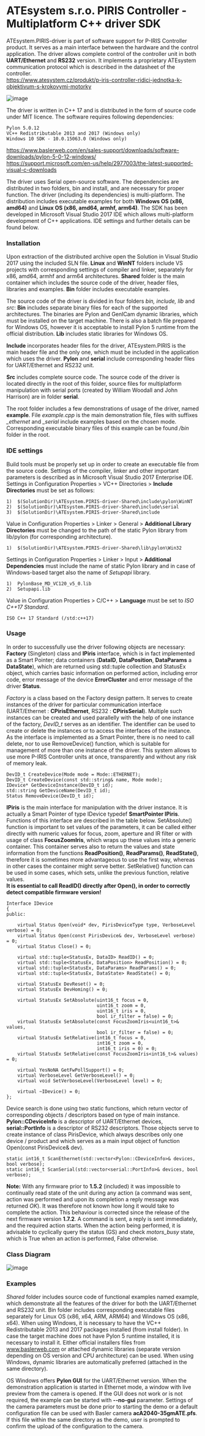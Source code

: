 # ATEsystem s.r.o. PIRIS Controller - Multiplatform C++ driver SDK
ATEsystem.PIRIS-driver is part of software support for P-IRIS Controller product. It serves as a main interface between the hardware and the control application. The driver allows complete control of the controller unit in both **UART/Ethernet** and **RS232** version. It implements a proprietary ATEsystem communication protocol which is described in the datasheet of the controller.  
https://www.atesystem.cz/produkt/p-iris-controller-ridici-jednotka-k-objektivum-s-krokovymi-motorky

![image](PIRIS.png)

The driver is written in C++ 17 and is distributed in the form of source code under MIT licence. The software requires following dependencies: 
```
Pylon 5.0.12
VC++ Redistributable 2013 and 2017 (Windows only) 
Windows 10 SDK - 10.0.15063.0 (Windows only) 
```
https://www.baslerweb.com/en/sales-support/downloads/software-downloads/pylon-5-0-12-windows/  
https://support.microsoft.com/en-us/help/2977003/the-latest-supported-visual-c-downloads

The driver uses Serial open-source software. The dependencies are distributed in two folders, bin and install, and are necessary for proper function. The driver (including its dependencies) is multi-platform. The distribution includes executable examples for both **Windows OS (x86, amd64)** and **Linux OS (x86, amd64, armhf, arm64)**.  The SDK has been developed in Microsoft Visual Studio 2017 IDE which allows multi-platform development of C++ applications. IDE settings and further details can be found below.
### Installation
Upon extraction of the distributed archive open the Solution in Visual Studio 2017 using the included SLN file. **Linux** and **WinNT** folders include VS projects with corresponding settings of compiler and linker, separately for x86, amd64, armhf and arm64 architectures. **Shared** folder is the main container which includes the source code of the driver, header files, libraries and examples. **Bin** folder includes executable examples.

The source code of the driver is divided in four folders *bin, include, lib* and *src*:
**Bin** includes separate binary files for each of the supported architectures. The binaries are Pylon and GenICam dynamic libraries, which must be installed on the target machine. There is also a batch file prepared for Windows OS, however it is acceptable to install Pylon 5 runtime from the official distribution. **Lib** includes static libraries for Windows OS.

**Include** incorporates header files for the driver, ATEsystem.PIRIS is the main header file and the only one, which must be included in the application which uses the driver. **Pylon** and **serial** include corresponding header files for UART/Ethernet and RS232 unit.

**Src** includes complete source code. The source code of the driver is located directly in the root of this folder, source files for multiplatform manipulation with serial ports (created by William Woodall and John Harrison) are in folder **serial**.

The root folder includes a few demonstrations of usage of the driver, named **example**. File *example.cpp* is the main demonstration file, files with suffixes *_ethernet* and *_serial* include examples based on the chosen mode. Corresponding executable binary files of this example can be found */bin* folder in the root.
### IDE settings
Build tools must be properly set up in order to create an executable file from the source code. Settings of the compiler, linker and other important parameters is described as in Microsoft Visual Studio 2017 Enterprise IDE.
Settings in Configuration Properties > VC++ Directories > **Include Directories** must be set as follows:
```
1)	$(SolutionDir)\ATEsystem.PIRIS-driver-Shared\include\pylon\WinNT
2)	$(SolutionDir)\ATEsystem.PIRIS-driver-Shared\include\serial
3)	$(SolutionDir)\ATEsystem.PIRIS-driver-Shared\include
```
Value in Configuration Properties > Linker > General > **Additional Library Directories** must be changed to the path of the static Pylon library from lib/pylon (for corresponding architecture).
```
1)	$(SolutionDir)\ATEsystem.PIRIS-driver-Shared\lib\pylon\Win32
```
Settings in Configuration Properties > Linker > Input > **Additional Dependencies** must include the name of static Pylon library and in case of Windows-based target also the name of *Setupapi* library.
```
1)	PylonBase_MD_VC120_v5_0.lib
2)	Setupapi.lib
```
Value in Configuration Properties > C/C++ > **Language** must be set to *ISO C++17 Standard*.
```
ISO C++ 17 Standard (/std:c++17)
```
### Usage
In order to successfully use the driver following objects are necessary: **Factory** (Singleton) class and **IPiris** interface, which is in fact implemented as a Smart Pointer; data containers (**DataID**, **DataPosition**, **DataParams** a **DataState**), which are returned using std::tuple collection and StatusEx object, which carries basic information on performed action, including error code, error message of the device **ErrorCluster** and error message of the driver **Status**.

*Factory* is a class based on the Factory design pattern. It serves to create instances of the driver for particular communication interface (UART/Ethernet : **CPirisEthernet**, RS232 : **CPirisSerial**). Multiple such instances can be created and used parallelly with the help of one instance of the factory, *DevID_t* serves as an identifier. The identifier can be used to create or delete the instances or to access the interfaces of the instance. As the interface is implemented as a Smart Pointer, there is no need to call delete, nor to use RemoveDevice() function, which is suitable for management of more than one instance of the driver. This system allows to use more P-IRIS Controller units at once, transparently and without any risk of memory leak.
```
DevID_t CreateDevice(Mode mode = Mode::ETHERNET);
DevID_t CreateDevice(const std::string& name, Mode mode);
IDevice* GetDeviceInstance(DevID_t id);
std::string GetDeviceName(DevID_t id);
Status RemoveDevice(DevID_t id);
```
**IPiris** is the main interface for manipulation with the driver instance. It is actually a Smart Pointer of type IDevice typedef **SmartPointer<IDevice> IPiris**. Functions of this interface are described in the table below. SetAbsolute() function is important to set values of the parameters, it can be called either directly with numeric values for focus, zoom, aperture and IR filter or with usage of class **FocusZoomIris<T>**, which wraps up these values into a generic container. This container serves also to return the values and state information from the functions **ReadPosition()**, **ReadParams()**, **ReadState()**, therefore it is sometimes more advantageous to use the first way, whereas in other cases the container might serve better. SetRelative() function can be used in some cases, which sets, unlike the previous function, relative values.  
**It is essential to call ReadID() directly after Open(), in order to correctly detect compatible firmware version!**
```
Interface IDevice
{
public:

    virtual Status Open(void* dev, PirisDeviceType type, VerboseLevel verbose) = 0;
    virtual Status Open(const PirisDevice& dev, VerboseLevel verbose) = 0;
    virtual Status Close() = 0;

    virtual std::tuple<StatusEx, DataID> ReadID() = 0;
    virtual std::tuple<StatusEx, DataPosition> ReadPosition() = 0;
    virtual std::tuple<StatusEx, DataParams> ReadParams() = 0;
    virtual std::tuple<StatusEx, DataState> ReadState() = 0;

    virtual StatusEx DevReset() = 0;
    virtual StatusEx DevHoming() = 0;

    virtual StatusEx SetAbsolute(uint16_t focus = 0, 
                                 uint16_t zoom = 0, 
                                 uint16_t iris = 0, 
                                 bool ir_filter = false) = 0;
    virtual StatusEx SetAbsolute(const FocusZoomIris<uint16_t>& values, 
                                 bool ir_filter = false) = 0;
    virtual StatusEx SetRelative(int16_t focus = 0, 
                                 int16_t zoom = 0, 
                                 int16_t iris = 0) = 0;
    virtual StatusEx SetRelative(const FocusZoomIris<int16_t>& values) = 0;

    virtual YesNoNA GetFwPollSupport() = 0;
    virtual VerboseLevel GetVerboseLevel() = 0;
    virtual void SetVerboseLevel(VerboseLevel level) = 0;

    virtual ~IDevice() = 0;
};
```
Device search is done using two static functions, which return vector of corresponding objects / descriptors based on type of main instance. **Pylon::CDeviceInfo** is a descriptor of UART/Ethernet devices, **serial::PortInfo** is a descriptor of RS232 descriptors. Those objects serve to create instance of class PirisDevice, which always describes only one device / product and which serves as a main input object of function Open(const PirisDevice& dev).
```
static int16_t ScanEthernet(std::vector<Pylon::CDeviceInfo>& devices, bool verbose);
static int16_t ScanSerial(std::vector<serial::PortInfo>& devices, bool verbose);
```
**Note:** With any firmware prior to **1.5.2** (included) it was impossible to continually read state of the unit during any action (a command was sent, action was performed and upon its completion a reply message was returned *OK<CR><LF>*). It was therefore not known how long it would take to complete the action. This behaviour is corrected since the release of the next firmware version **1.7.2**. A command is sent, a reply is sent immediately, and the required action starts. When the action being performed, it is advisable to cyclically query the status (GS) and check *motors_busy* state, which is True when an action is performed, False otherwise.
### Class Diagram

![image](ClassDiagram.png)

### Examples
*Shared* folder includes source code of functional examples named example, which demonstrate all the features of the driver for both the UART/Ethernet and RS232 unit. Bin folder includes corresponding executable files separately for Linux OS (x86, x64, ARM, ARM64) and Windows OS (x86, x64). When using Windows, it is necessary to have the VC++ Redistributable 2013 and 2017 packages installed (from install folder). In case the target machine does not have Pylon 5 runtime installed, it is necessary to install it. Either official installers files from www.baslerweb.com or attached dynamic libraries (separate version depending on OS version and CPU architecture) can be used. When using Windows, dynamic libraries are automatically preferred (attached in the same directory). 

OS Windows offers **Pylon GUI** for the UART/Ethernet version. When the demonstration application is started in Ethernet mode, a window with live preview from the camera is opened. If the GUI does not work or is not required, the example can be started with **--no-gui** parameter. Settings of the camera parameters must be done prior to starting the demo or a default configuration file can be used with Basler camera **acA2040-35gmATE.pfs**. If this file within the same directory as the demo, user is prompted to confirm the upload of the configuration to the camera.

